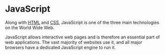 # JavaScript

Along with [HTML](/wiki/HTML) and [CSS](/wiki/CSS), JavaScript is one of the three main technologies on the World Wide Web.

JavaScript allows interactive web pages and is therefore an essential part of web applications. The vast majority of websites use it, and all major browsers have a dedicated JavaScript engine to run it.